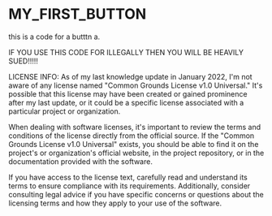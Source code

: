 # MY_FIRST_BUTTON
this is a code for a butttn a.



IF YOU USE THIS CODE FOR ILLEGALLY THEN YOU WILL BE HEAVILY SUED!!!!!


LICENSE INFO:
As of my last knowledge update in January 2022, I'm not aware of any license named "Common Grounds License v1.0 Universal." It's possible that this license may have been created or gained prominence after my last update, or it could be a specific license associated with a particular project or organization.

When dealing with software licenses, it's important to review the terms and conditions of the license directly from the official source. If the "Common Grounds License v1.0 Universal" exists, you should be able to find it on the project's or organization's official website, in the project repository, or in the documentation provided with the software.

If you have access to the license text, carefully read and understand its terms to ensure compliance with its requirements. Additionally, consider consulting legal advice if you have specific concerns or questions about the licensing terms and how they apply to your use of the software.
